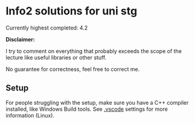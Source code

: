 # Info2 solutions for uni stg

Currently highest completed: 4.2

**Disclaimer:**

I try to comment on everything that probably exceeds the scope of the lecture like useful libraries or other stuff.

No guarantee for correctness, feel free to correct me.

## Setup

For people struggling with the setup, make sure you have a C++ compiler installed, like Windows Build tools. See [.vscode](./.vscode) settings for more information (Linux).
